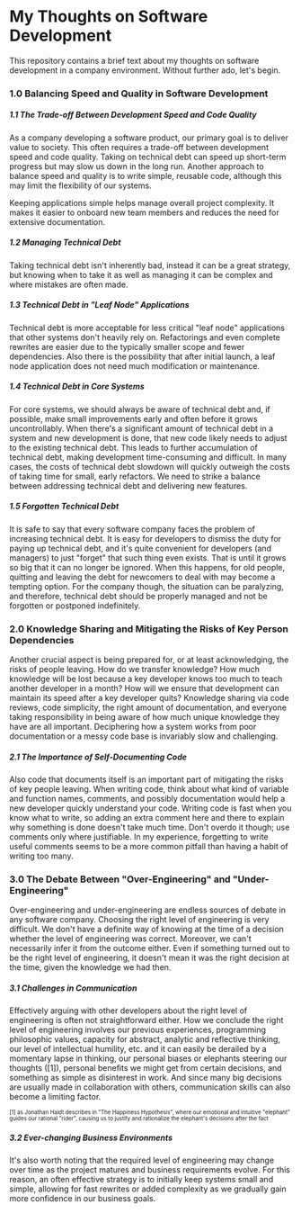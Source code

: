 # My Thoughts on Software Development
This repository contains a brief text about my thoughts on software development in a company environment. Without further ado, let's begin.

### 1.0 Balancing Speed and Quality in Software Development
##### 1.1 The Trade-off Between Development Speed and Code Quality
As a company developing a software product, our primary goal is to deliver value to society. This often requires a trade-off between development speed and code quality. Taking on technical debt can speed up short-term progress but may slow us down in the long run. Another approach to balance speed and quality is to write simple, reusable code, although this may limit the flexibility of our systems.

Keeping applications simple helps manage overall project complexity. It makes it easier to onboard new team members and reduces the need for extensive documentation.

##### 1.2 Managing Technical Debt
Taking technical debt isn't inherently bad, instead it can be a great strategy, but knowing when to take it as well as managing it can be complex and where mistakes are often made. 

##### 1.3 Technical Debt in "Leaf Node" Applications
Technical debt is more acceptable for less critical "leaf node" applications that other systems don't heavily rely on. Refactorings and even complete rewrites are easier due to the typically smaller scope and fewer dependencies. Also there is the possibility that after initial launch, a leaf node application does not need much modification or maintenance.

##### 1.4 Technical Debt in Core Systems
For core systems, we should always be aware of technical debt and, if possible, make small improvements early and often before it grows uncontrollably. When there's a significant amount of technical debt in a system and new development is done, that new code likely needs to adjust to the existing technical debt. This leads to further accumulation of technical debt, making development time-consuming and difficult. In many cases, the costs of technical debt slowdown will quickly outweigh the costs of taking time for small, early refactors. We need to strike a balance between addressing technical debt and delivering new features.

##### 1.5 Forgotten Technical Debt
It is safe to say that every software company faces the problem of increasing technical debt. It is easy for developers to dismiss the duty for paying up technical debt, and it's quite convenient for developers (and managers) to just "forget" that such thing even exists. That is until it grows so big that it can no longer be ignored. When this happens, for old people, quitting and leaving the debt for newcomers to deal with may become a tempting option. For the company though, the situation can be paralyzing, and therefore, technical debt should be properly managed and not be forgotten or postponed indefinitely.

### 2.0 Knowledge Sharing and Mitigating the Risks of Key Person Dependencies
Another crucial aspect is being prepared for, or at least acknowledging, the risks of people leaving. How do we transfer knowledge? How much knowledge will be lost because a key developer knows too much to teach another developer in a month? How will we ensure that development can maintain its speed after a key developer quits? Knowledge sharing via code reviews, code simplicity, the right amount of documentation, and everyone taking responsibility in being aware of how much unique knowledge they have are all important. Deciphering how a system works from poor documentation or a messy code base is invariably slow and challenging.

##### 2.1 The Importance of Self-Documenting Code
Also code that documents itself is an important part of mitigating the risks of key people leaving. When writing code, think about what kind of variable and function names, comments, and possibly documentation would help a new developer quickly understand your code. Writing code is fast when you know what to write, so adding an extra comment here and there to explain why something is done doesn't take much time. Don't overdo it though; use comments only where justifiable. In my experience, forgetting to write useful comments seems to be a more common pitfall than having a habit of writing too many.

### 3.0 The Debate Between "Over-Engineering" and "Under-Engineering"
Over-engineering and under-engineering are endless sources of debate in any software company. Choosing the right level of engineering is very difficult. We don't have a definite way of knowing at the time of a decision whether the level of engineering was correct. Moreover, we can't necessarily infer it from the outcome either. Even if something turned out to be the right level of engineering, it doesn't mean it was the right decision at the time, given the knowledge we had then.

##### 3.1 Challenges in Communication
Effectively arguing with other developers about the right level of engineering is often not straightforward either. How we conclude the right level of engineering involves our previous experiences, programming philosophic values, capacity for abstract, analytic and reflective thinking, our level of intellectual humility, etc. and it can easily be derailed by a momentary lapse in thinking, our personal biases or elephants steering our thoughts ([1]), personal benefits we might get from certain decisions, and something as simple as disinterest in work. And since many big decisions are usually made in collaboration with others, communication skills can also become a limiting factor. 

<sub><sup>[1] as Jonathan Haidt describes in "The Happiness Hypothesis", where our emotional and intuitive "elephant" guides our rational "rider", causing us to justify and rationalize the elephant's decisions after the fact</sub></sup>

##### 3.2 Ever-changing Business Environments
It's also worth noting that the required level of engineering may change over time as the project matures and business requirements evolve. For this reason, an often effective strategy is to initially keep systems small and simple, allowing for fast rewrites or added complexity as we gradually gain more confidence in our business goals.

